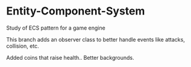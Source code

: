 Entity-Component-System
=======================

Study of ECS pattern for a game engine

This branch adds an observer class to better handle events like attacks, collision, etc.

Added coins that raise health.. Better backgrounds. 
